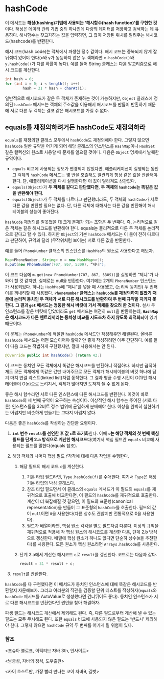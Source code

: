 # hashCode

이 메서드는 **해싱(hashing)기법에 사용되는 ‘해시함수(hash function)’를 구현한 것**이다. 해싱은 데이터 관리 기법 중의 하나인데 다량의 데이터를 저장하고 검색하는 데 유용하다. 해시함수는 찾고자하는 값을 입력하면, 그 값이 저장된 위치를 알려주는 해시코드(hashcode)를 반환한다.

해시 코드(hash code)는 객체에서 파생한 정수 값이다. 해시 코드는 중복되지 않게 잘 뒤섞여 있어야 한다(x와 y가 동등하지 않은 두 객체라면 `x.hashCode()`와 `y.hashCode()`가 다를 확률이 높다). 예를 들어 String 클래스는 다음 알고리즘으로 해시 코드를 계산한다.

```java
int hash = 0;
for (int i = 0; i < length(); i++)
		hash = 31 * hash + charAt(i);
```

일반적으로 해시코드가 같은 두 객체가 존재하는 것이 가능하지만, `Object` 클래스에 정의된 `hashCode` 메서드는 객체의 주소값을 이용해서 해시코드를 만들어 반환하기 때문에 서로 다른 두 객체는 결코 같은 해시코드를 가질 수 없다.

## equals를 재정의하려거든 hashCode도 재정의하라

`equals`를 재정의한 클래스 모두에서 `hashCode`도 재정의해야 한다. 그렇지 않으면 `hashCode` 일반 규약을 어기게 되어 해당 클래스의 인스턴스를 `HashMap`이나 `HashSet` 같은 컬렉션의 원소로 사용할 때 문제를 일으킬 것이다. 다음은 `Object` 명세에서 발췌한 규약이다.

- `equals` 비교에 사용되는 정보가 변경되지 않았다면, 애플리케이션이 실행되는 동안 그 객체의 `hashCode` 메서드는 몇 번을 호출해도 일관되게 항상 같은 값을 반환해야 한다. 단, 애플리케이션을 다시 실행한다면 이 값이 달라져도 상관없다.
- `eqauls(Object)`가 **두 객체를 같다고 판단했다면, 두 객체의 `hashCode`는 똑같은 값을 반환해야 한다.**
- `equals(Object)`가 두 객체를 다르다고 판단했더라도, 두 객체의 `hashCode`가 서로 다른 값을 반환할 필요는 없다. 단, 다른 객체에 대해서는 다른 값을 반환해야 해시테이블의 성능이 좋아진다.

`hashCode` 재정의를 잘못했을 대 크게 문제가 되는 조항은 두 번째다. 즉, 논리적으로 같은 객체는 같은 해시코드를 반환해야 한다. equals는 물리적으로 다른 두 객체를 논리적으로 같다고 할 수 있다. 하지만 `Object`의 기본 `hashCode` 메서드는 이 둘이 전혀 다르다고 판단하여, 규약과 달리 (무작위처럼 보이는) 서로 다른 값을 반환한다.

예를 들어 `PhoneNumber` 클래스의 인스턴스를 `HashMap`의 원소로 사용한다고 해보자.

```java
Map<PhoneNumber, String> m = new HashMap<>();
m.put(new PhoneNumber(707, 867, 5309), “제니");
```

이 코드 다음에 `m.get(new PhoneNumber(707, 867, 5309))`를 실행하면 “제니”가 나와야 할 것 같지만, 실제로는 null을 반환한다. 여기에는 2개의 `PhoneNumber` 인스턴스가 사용되었다. 하나는 `HashMap`에 “제니"를 넣을 때 사용됐고, (논리적 동치인) 두 번째 이를 꺼내려할 때 사용됐다. **`PhoneNumber` 클래스는 `hashCode`를 재정의하지 않았기 때문에 논리적 동치인 두 객체가 서로 다른 해시코드를 반환하여 두 번째 규약을 지키지 못한다. 그 결과 `get` 메서드는 엉뚱한 해시 버킷에 가서 객체를 찾으려 한 것이다.** 설사 두 인스턴스를 같은 버킷에 담았더라도 `get` 메서드는 여전히 `null`을 반환하는데, **`HashMap`은 해시코드가 다른 엔트리끼리는 동치성 비교를 시도조차 하지 않도록 최적화**되어 있기 때문이다.

이 문제는 `PhoneNumber`에 적절한 `hashCode` 메서드만 작성해주면 해결된다. 올바른 `hashCode` 메서드는 어떤 모습이어야 할까? 안 좋게 작성하려면 아주 간단하다. 예를 들어 다음 코드는 적법하게 구현했지만, 절대 사용해서는 안 된다.

```java
@Override public int hashCode() {return 42;}
```

이 코드는 동치인 모든 객체에서 똑같은 해시코드를 반환하니 적접하다. 하지만 끔직하게도 모든 객체에게 똑같은 값만 내어주므로 모든 객체가 해시테이블의 버킷 하나에 담겨 마치 연결 리스트(linked list)처럼 동작한다. 그 결과 평균 수행 시간이 O(1)인 해시테이블이 O(n)으로 느려져서, 객체가 많아지면 도저히 쓸 수 없게 된다.

좋은 해시 함수라면 서로 다른 인스턴스에 다른 해시코드를 반환한다. 이것이 바로 `hashCode`의 세 번째 규약이 요구하는 속성이다. 이상적인 해시 함수는 주어진 (서로 다른) 인스턴스들을 32비트 정수 범위에 균일하게 분배해야 한다. 이상을 완벽히 실현하기는 어렵지만 비슷하게 만들기는 그다지 어렵지 않다.

다음은 좋은 `hashCode`를 작성하는 간단한 요령이다.

1. **`int` 변수 `result`를 선언한 후 값 `c`로 초기화**한다. 이때 **`c`는 해당 객체의 첫 번째 핵심 필드를 단계 2.a 방식으로 계산한 해시코드**다(여기서 핵심 필드란 `equals` 비교에 사용되는 필드를 말한다(equals 참조).
2. 해당 객체의 나머지 핵심 필드 `f`각각에 대해 다음 작업을 수행한다.
    1. 해당 필드의 해시 코드 `c`를 계산한다.
        1. 기본 타입 필드라면, `Type.hashCode(f)`를 수애한다. 여기서 `Type`은 해당 기본 타입의 박싱 클래스다.
        2. 참조 타입 필드면서 이 클래스의 `equals` 메서드가 이 필드의 `equals`를 재귀적으로 호출해 비교한다면, 이 필드의 `hashCode`를 재귀적으로 호출한다. 계산이 더 복잡해질 것 같으면, 이 필드의 표준형(canonical representation)을 만들어 그 표준형의 `hashCode`를 호출한다. 필드의 값이 `null`이면 `0`을 사용한다(다른 상수도 괜찮지만 전통적으로 0을 사용한다).
        3. 필드가 배열이라면, 핵심 원소 각각을 별도 필드처럼 다룬다. 이상의 규칙을 재귀적으로 적용해 각 핵심 원소의 해시코드를 계산한 다음, 단계 2.b 방식으로 갱신한다. 배열에 핵심 원소가 하나도 없다면 단순히 상수(`0`을 추천한다)를 사용한다. 모든 원소가 핵심 원소라면 `Arrays.hashCode`를 사용한다.
    2. 단계 2.a에서 계산한 해시코드 `c`로 `result`를 갱신한다. 코드로는 다음과 같다.
        
        ```java
        result = 31 * result + c;
        ```
        
3. `result`를 반환한다.

`hashCode`를 다 구현했다면 이 메서드가 동치인 인스턴스에 대해 똑같은 해시코드를 반환할지 자문해보자. 그리고 여러분의 직관을 검증할 단위 테스트를 작성하자(`equals`와 `hashCode` 메서드를 AutoValue로 생성했다면 건너뛰어도 좋다). 동치인 인스턴스가 서로 다른 해시코드를 반환한다면 원인을 찾아 해결하자.

파생 필드는 해시코드 계산에서 제외해도 된다. 즉, 다른 필드로부터 계산해 낼 수 있는 필드는 모두 무시해도 된다. 또한 `equals` 비교에 사용되지 않은 필드는 ‘반드시' 제외해야 한다. 그렇지 않으면 `hashCode` 규약 두 번째를 어기게 될 위험이 있다.

### 참조

<조슈아 블로크, 이펙티브 자바 3th, 인사이트>

<남궁성, 자바의 정석, 도우출판>

<카이 호스트만, 가장 빨리 만나는 코어 자바9, 길벗>
